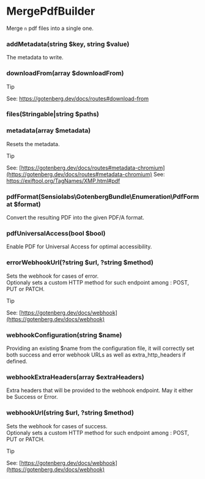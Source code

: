 # MergePdfBuilder

Merge `n` pdf files into a single one.

### addMetadata(string $key, string $value)
The metadata to write.

### downloadFrom(array $downloadFrom)
> [!TIP]
> See: [https://gotenberg.dev/docs/routes#download-from ](https://gotenberg.dev/docs/routes#download-from )

### files(Stringable|string $paths)
### metadata(array $metadata)
Resets the metadata.<br />

> [!TIP]
> See: [https://gotenberg.dev/docs/routes#metadata-chromium](https://gotenberg.dev/docs/routes#metadata-chromium)
> See: [https://exiftool.org/TagNames/XMP.html#pdf ](https://exiftool.org/TagNames/XMP.html#pdf )

### pdfFormat(Sensiolabs\GotenbergBundle\Enumeration\PdfFormat $format)
Convert the resulting PDF into the given PDF/A format.

### pdfUniversalAccess(bool $bool)
Enable PDF for Universal Access for optimal accessibility.

### errorWebhookUrl(?string $url, ?string $method)
Sets the webhook for cases of error.<br />Optionaly sets a custom HTTP method for such endpoint among : POST, PUT or PATCH.<br />

> [!TIP]
> See: [https://gotenberg.dev/docs/webhook](https://gotenberg.dev/docs/webhook)

### webhookConfiguration(string $name)
Providing an existing $name from the configuration file, it will correctly set both success and error webhook URLs as well as extra_http_headers if defined.

### webhookExtraHeaders(array $extraHeaders)
Extra headers that will be provided to the webhook endpoint. May it either be Success or Error.<br />

### webhookUrl(string $url, ?string $method)
Sets the webhook for cases of success.<br />Optionaly sets a custom HTTP method for such endpoint among : POST, PUT or PATCH.<br />

> [!TIP]
> See: [https://gotenberg.dev/docs/webhook](https://gotenberg.dev/docs/webhook)

